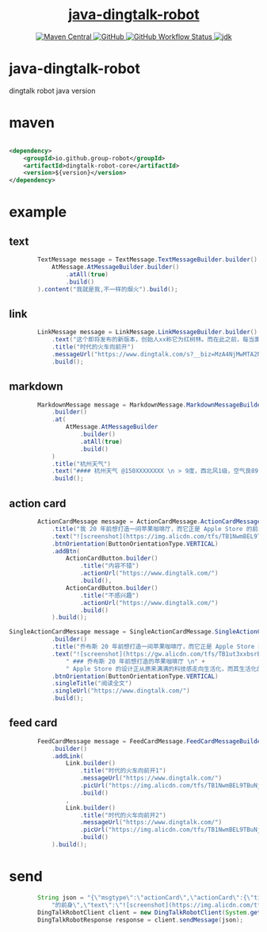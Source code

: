 <h1 align="center"><a href="https://github.com/group-robot/java-dingtalk-robot" target="_blank">java-dingtalk-robot</a></h1>
<p align="center">
<a href="https://search.maven.org/artifact/io.github.group-robot/dingtalk-robot-core">
<img alt="Maven Central" src="https://img.shields.io/maven-central/v/io.github.group-robot/dingtalk-robot-core?style=flat-square">
</a>
<a href="https://github.com/group-robot/java-dingtalk-robot/blob/master/LICENSE">
<img alt="GitHub" src="https://img.shields.io/github/license/group-robot/java-dingtalk-robot?style=flat-square">
</a>
<a href="https://github.com/group-robot/java-dingtalk-robot/actions">
<img alt="GitHub Workflow Status" src="https://img.shields.io/github/workflow/status/group-robot/java-dingtalk-robot/Tag%20Release?style=flat-square">
</a>
<a href="https://www.oracle.com/java/technologies/javase-downloads.html">
<img alt="jdk" src="https://img.shields.io/badge/jdk-8%2B-green?style=flat-square">
</a>
</p>

# java-dingtalk-robot

dingtalk robot java version

# maven

```xml

<dependency>
    <groupId>io.github.group-robot</groupId>
    <artifactId>dingtalk-robot-core</artifactId>
    <version>${version}</version>
</dependency>
```

# example

## text
```java
        TextMessage message = TextMessage.TextMessageBuilder.builder().at(
            AtMessage.AtMessageBuilder.builder()
                .atAll(true)
                .build()
        ).content("我就是我,不一样的烟火").build();
```

## link
```java
        LinkMessage message = LinkMessage.LinkMessageBuilder.builder()
            .text("这个即将发布的新版本，创始人xx称它为红树林。而在此之前，每当面临重大升级，产品经理们都会取一个应景的代号，这一次，为什么是红树林")
            .title("时代的火车向前开")
            .messageUrl("https://www.dingtalk.com/s?__biz=MzA4NjMwMTA2Ng==&mid=2650316842&idx=1&sn=60da3ea2b29f1dcc43a7c8e4a7c97a16&scene=2&srcid=09189AnRJEdIiWVaKltFzNTw&from=timeline&isappinstalled=0&key=&ascene=2&uin=&devicetype=android-23&version=26031933&nettype=WIFI")
            .build();
```

## markdown
```java
        MarkdownMessage message = MarkdownMessage.MarkdownMessageBuilder
            .builder()
            .at(
                AtMessage.AtMessageBuilder
                    .builder()
                    .atAll(true)
                    .build()
            )
            .title("杭州天气")
            .text("#### 杭州天气 @150XXXXXXXX \n > 9度，西北风1级，空气良89，相对温度73%\n > ![screenshot](https://img.alicdn.com/tfs/TB1NwmBEL9TBuNjy1zbXXXpepXa-2400-1218.png)\n > ###### 10点20分发布 [天气](https://www.dingtalk.com) \n")
            .build();
```

## action card
```java
        ActionCardMessage message = ActionCardMessage.ActionCardMessageBuilder.builder()
            .title("我 20 年前想打造一间苹果咖啡厅，而它正是 Apple Store 的前身")
            .text("![screenshot](https://img.alicdn.com/tfs/TB1NwmBEL9TBuNjy1zbXXXpepXa-2400-1218.png) \n\n #### 乔布斯 20 年前想打造的苹果咖啡厅 \n\n Apple Store 的设计正从原来满满的科技感走向生活化，而其生活化的走向其实可以追溯到 20 年前苹果一个建立咖啡馆的计划")
            .btnOrientation(ButtonOrientationType.VERTICAL)
            .addBtn(
                ActionCardButton.builder()
                    .title("内容不错")
                    .actionUrl("https://www.dingtalk.com/")
                    .build(),
                ActionCardButton.builder()
                    .title("不感兴趣")
                    .actionUrl("https://www.dingtalk.com/")
                    .build()
            ).build();
```

```java
SingleActionCardMessage message = SingleActionCardMessage.SingleActionCardMessageBuilder
            .builder()
            .title("乔布斯 20 年前想打造一间苹果咖啡厅，而它正是 Apple Store 的前身")
            .text("![screenshot](https://gw.alicdn.com/tfs/TB1ut3xxbsrBKNjSZFpXXcXhFXa-846-786.png) \n" +
                " ### 乔布斯 20 年前想打造的苹果咖啡厅 \n" +
                " Apple Store 的设计正从原来满满的科技感走向生活化，而其生活化的走向其实可以追溯到 20 年前苹果一个建立咖啡馆的计划")
            .btnOrientation(ButtonOrientationType.VERTICAL)
            .singleTitle("阅读全文")
            .singleUrl("https://www.dingtalk.com/")
            .build();
```

## feed card
```java
        FeedCardMessage message = FeedCardMessage.FeedCardMessageBuilder
            .builder()
            .addLink(
                Link.builder()
                    .title("时代的火车向前开1")
                    .messageUrl("https://www.dingtalk.com/")
                    .picUrl("https://img.alicdn.com/tfs/TB1NwmBEL9TBuNjy1zbXXXpepXa-2400-1218.pn")
                    .build()
                ,
                Link.builder()
                    .title("时代的火车向前开2")
                    .messageUrl("https://www.dingtalk.com/")
                    .picUrl("https://img.alicdn.com/tfs/TB1NwmBEL9TBuNjy1zbXXXpepXa-2400-1218.png")
                    .build()
            ).build();
```

# send 
```java
        String json = "{\"msgtype\":\"actionCard\",\"actionCard\":{\"title\":\"我 20 年前想打造一间苹果咖啡厅，而它正是 Apple Store " +
            "的前身\",\"text\":\"![screenshot](https://img.alicdn.com/tfs/TB1NwmBEL9TBuNjy1zbXXXpepXa-2400-1218.png) \\n\\n #### 乔布斯 20 年前想打造的苹果咖啡厅 \\n\\n Apple Store 的设计正从原来满满的科技感走向生活化，而其生活化的走向其实可以追溯到 20 年前苹果一个建立咖啡馆的计划\",\"btnOrientation\":\"0\",\"btns\":[{\"title\":\"内容不错\",\"actionURL\":\"https://www.dingtalk.com/\"},{\"title\":\"不感兴趣\",\"actionURL\":\"https://www.dingtalk.com/\"}]}}";
        DingTalkRobotClient client = new DingTalkRobotClient(System.getenv("webhook"), System.getenv("secret"));
        DingTalkRobotResponse response = client.sendMessage(json);
```